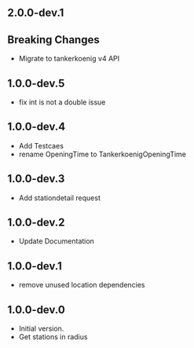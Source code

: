 ## 2.0.0-dev.1
## Breaking Changes
- Migrate to tankerkoenig v4 API
## 1.0.0-dev.5
- fix int is not a double issue
## 1.0.0-dev.4
- Add Testcaes
- rename OpeningTime to TankerkoenigOpeningTime 
## 1.0.0-dev.3
- Add stationdetail request
## 1.0.0-dev.2
- Update Documentation
## 1.0.0-dev.1
- remove unused location dependencies
## 1.0.0-dev.0
- Initial version.
- Get stations in radius